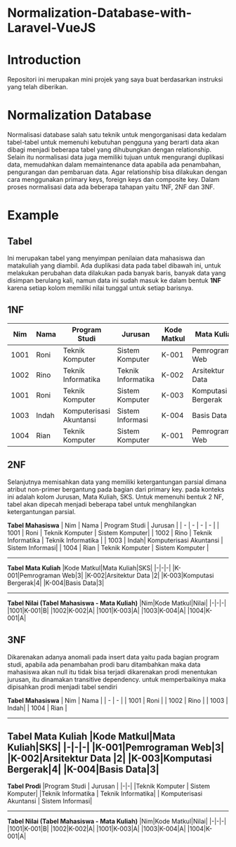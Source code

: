# Normalization-Database-with-Laravel-VueJS

# Introduction
Repositori ini merupakan mini projek yang saya buat berdasarkan instruksi yang telah diberikan.

# Normalization Database
Normalisasi database salah satu teknik untuk mengorganisasi data kedalam tabel-tabel untuk memenuhi kebutuhan pengguna yang berarti data akan dibagi menjadi beberapa tabel yang dihubungkan dengan relationship. Selain itu normalisasi data juga memiliki tujuan untuk mengurangi duplikasi data, memudahkan dalam memaintenance data apabila ada penambahan, pengurangan dan pembaruan data.
Agar relationship bisa dilakukan dengan cara menggunakan primary keys, foreign keys dan composite key.
Dalam proses normalisasi data ada beberapa tahapan yaitu 1NF, 2NF dan 3NF.

# Example

## Tabel
Ini merupakan tabel yang menyimpan penilaian data mahasiswa dan matakuliah yang diambil. Ada duplikasi data pada tabel dibawah ini, untuk melakukan perubahan data dilakukan pada banyak baris, banyak data yang disimpan berulang kali, namun data ini sudah masuk ke dalam bentuk **1NF** karena setiap kolom memiliki nilai tunggal untuk setiap barisnya.

## 1NF
<table>
  <thead>
    <tr>
      <th>Nim</th>
      <th>Nama</th>
      <th>Program Studi</th>
      <th>Jurusan</th>
      <th>Kode Matkul</th>
      <th>Mata Kuliah</th>
      <th>SKS</th>
      <th>Nilai</th>
    </tr>
  </thead>
  <tbody>
    <tr>
      <td>1001</td>
      <td>Roni</td>
      <td>Teknik Komputer</td>
      <td>Sistem Komputer</td>
      <td>K-001</td>
      <td>Pemrograman Web</td>
      <td>3</td>
      <td>B</td>
    </tr>
    <tr>
      <td>1002</td>
      <td>Rino</td>
      <td>Teknik Informatika</td>
      <td>Teknik Informatika</td>
      <td>K-002</td>
      <td>Arsitektur Data</td>
      <td>2</td>
      <td>A</td>
    </tr>
    <tr>
      <td>1001</td>
      <td>Roni</td>
      <td>Teknik Komputer</td>
      <td>Sistem Komputer</td>
      <td>K-003</td>
      <td>Komputasi Bergerak</td>
      <td>4</td>
      <td>A</td>
    </tr>
    <tr>
      <td>1003</td>
      <td>Indah</td>
      <td>Komputerisasi Akuntansi</td>
      <td>Sistem Informasi</td>
      <td>K-004</td>
      <td>Basis Data</td>
      <td>3</td>
      <td>A</td>
    </tr>
    <tr>
      <td>1004</td>
      <td>Rian</td>
      <td>Teknik Komputer</td>
      <td>Sistem Komputer</td>
      <td>K-001</td>
      <td>Pemrograman Web</td>
      <td>3</td>
      <td>A</td>
    </tr>
  </tbody>
</table>

## 2NF
Selanjutnya memisahkan data yang memiliki ketergantungan parsial dimana atribut non-primer bergantung pada bagian dari primary key. pada konteks ini adalah kolom Jurusan, Mata Kuliah, SKS.
Untuk memenuhi bentuk 2 NF, tabel akan dipecah menjadi beberapa tabel untuk menghilangkan ketergantungan parsial.

**Tabel Mahasiswa**
| Nim | Nama | Program Studi | Jurusan |
| - | - | - | - |
| 1001 | Roni | Teknik Komputer | Sistem Komputer|
| 1002 | Rino | Teknik Informatika | Teknik Informatika |
| 1003 | Indah| Komputerisasi Akuntansi | Sistem Informasi|
| 1004 | Rian | Teknik Komputer | Sistem Komputer |

---
**Tabel Mata Kuliah**
|Kode Matkul|Mata Kuliah|SKS|
|-|-|-|
|K-001|Pemrograman Web|3|
|K-002|Arsitektur Data |2|
|K-003|Komputasi Bergerak|4|
|K-004|Basis Data|3|

---
**Tabel Nilai (Tabel Mahasiswa - Mata Kuliah)**
|Nim|Kode Matkul|Nilai|
|-|-|-|
|1001|K-001|B|
|1002|K-002|A|
|1001|K-003|A|
|1003|K-004|A|
|1004|K-001|A|

## 3NF
Dikarenakan adanya anomali pada insert data yaitu pada bagian program studi, apabila ada penambahan prodi baru ditambahkan maka data mahasiswa akan null itu tidak bisa terjadi dikarenakan prodi menentukan jurusan, itu dinamakan transitive dependency. untuk memperbaikinya maka dipisahkan prodi menjadi tabel sendiri


**Tabel Mahasiswa**
| Nim | Nama |
| - | - |
| 1001 | Roni |
| 1002 | Rino |
| 1003 | Indah|
| 1004 | Rian |

---
**Tabel Mata Kuliah**
|Kode Matkul|Mata Kuliah|SKS|
|-|-|-|
|K-001|Pemrograman Web|3|
|K-002|Arsitektur Data |2|
|K-003|Komputasi Bergerak|4|
|K-004|Basis Data|3|
---
**Tabel Prodi**
|Program Studi | Jurusan |
|-|-|
|Teknik Komputer | Sistem Komputer|
|Teknik Informatika | Teknik Informatika|
| Komputerisasi Akuntansi | Sistem Informasi|

---
**Tabel Nilai (Tabel Mahasiswa - Mata Kuliah)**
|Nim|Kode Matkul|Nilai|
|-|-|-|
|1001|K-001|B|
|1002|K-002|A|
|1001|K-003|A|
|1003|K-004|A|
|1004|K-001|A|

